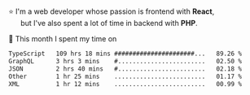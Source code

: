 ⭐ I'm a web developer whose passion is frontend with <b>React</b>,<br/>
&nbsp; &nbsp; &nbsp; but I've also spent a lot of time in backend with <b>PHP</b>.

📅 This month I spent my time on

<!--START_SECTION:waka-->

```txt
TypeScript   109 hrs 18 mins ######################...   89.26 %
GraphQL      3 hrs 3 mins    #........................   02.50 %
JSON         2 hrs 40 mins   #........................   02.18 %
Other        1 hr 25 mins    .........................   01.17 %
XML          1 hr 12 mins    .........................   00.99 %
```

<!--END_SECTION:waka-->
